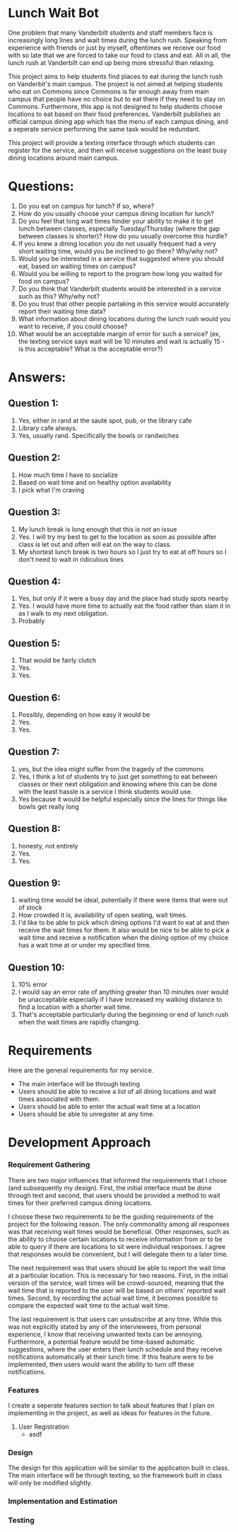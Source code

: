 # Lunch Wait Bot

One problem that many Vanderbilt students and staff members face is
increasingly long lines and wait times during the lunch rush.  Speaking from
experience with friends or just by myself, oftentimes we receive our food with
so late that we are forced to take our food to class and eat.  All in all, the
lunch rush at Vanderbilt can end up being more stressful than relaxing.

This project aims to help students find places to eat during the lunch rush
on Vanderbit's main campus.  The project is not aimed at helping students who eat 
on Commons since Commons is far enough away from main campus that people have no choice 
but to eat there if they need to stay on Commons.  Furthermore, this app is not designed
to help students choose locations to eat based on their food preferences.  Vanderbilt 
publishes an official campus dining app which has the menu of each campus dining,
and a seperate service performing the same task would be redundant.

This project will provide a texting interface through which students can register 
for the service, and then will receive suggestions on the least busy dining locations 
around main campus.

# Questions:
  1. Do you eat on campus for lunch?  If so, where?
  2. How do you usually choose your campus dining location for lunch?
  3. Do you feel that long wait times hinder your ability to make it to get lunch between classes, especially Tuesday/Thursday (where the gap between classes is shorter)?  How do you usually overcome this hurdle?
  4. If you knew a dining location you do not usually frequent had a very short waiting time, would you be inclined to go there?  Why/why not?
  5. Would you be interested in a service that suggested where you should eat, based on waiting times on campus?
  6. Would you be willing to report to the program how long you waited for food on campus?
  7. Do you think that Vanderbilt students would be interested in a service such as this?  Why/why not?
  8. Do you trust that other people partaking in this service would accurately report their waiting time data?
  9. What information about dining locations during the lunch rush would you want to receive, if you could choose?
  10. What would be an acceptable margin of error for such a service? (ex, the texting service says wait will be 10 minutes and wait is actually 15 - is this acceptable? What is the acceptable error?)


# Answers:
## Question 1:
1. Yes, either in rand at the sauté spot, pub, or the library cafe
2. Library cafe always.
3. Yes, usually rand. Specifically the bowls or randwiches
## Question 2:
1. How much time I have to socialize
2. Based on wait time and on healthy option availability
3. I pick what I'm craving
## Question 3:
1. My lunch break is long enough that this is not an issue
2. Yes. I will try my best to get to the location as soon as possible after class is let out and often will eat on the way to class.
3. My shortest lunch break is two hours so I just try to eat at off hours so I don't need to wait in ridiculous lines
## Question 4:
1. Yes, but only if it were a busy day and the place had study spots nearby 
2. Yes. I would have more time to actually eat the food rather than slam it in as I walk to my next obligation.
3. Probably
## Question 5:
1. That would be fairly clutch 
2. Yes.
3. Yes.
## Question 6:
1. Possibly, depending on how easy it would be
2. Yes.
3. Yes.
## Question 7:
1. yes, but the idea might suffer from the tragedy of the commons
2. Yes, I think a lot of students try to just get something to eat between classes or their next obligation and knowing where this can be done with the least hassle is a service I think students would use. 
3. Yes because it would be helpful especially since the lines for things like bowls get really long
## Question 8:
1. honesty, not entirely
2. Yes.
3. Yes.
## Question 9:
1. waiting time would be ideal, potentially if there were items that were out of stock 
2. How crowded it is, availability of open seating, wait times.
3. I'd like to be able to pick which dining options I'd want to eat at and then receive the wait times for them. It also would be nice to be able to pick a wait time and receive a notification when the dining option of my choice has a wait time at or under my specified time.
## Question 10:
1. 10% error
2. I would say an error rate of anything greater than 10 minutes over would be unacceptable especially if I have increased my walking distance to find a location with a shorter wait time.
3. That's acceptable particularly during the beginning or end of lunch rush when the wait times are rapidly changing.


# Requirements
Here are the general requirements for my service.  

- The main interface will be through texting
- Users should be able to receive a list of all dining locations and wait times associated with them.
- Users should be able to enter the actual wait time at a location
- Users should be able to unregister at any time.

<!-- - Users should be able to enter the specific locations on campus that they care about and then only receive information about these locations -->

# Development Approach
### Requirement Gathering

There are two major influences that informed the requirements that I chose (and subsequently my design).  First, the initial interface must be done through text and second, that users should be provided a method to wait times for their preferred campus dining locations.

I choose these two requirements to be the guiding requirements of the project for the following reason.  The only commonality among all responses was that receiving wait times would be beneficial.  Other responses, such as the ability to choose certain locations to receive information from or to be able to query if there are locations to sit were individual responses.  I agree that responses would be convenient, but I will delegate them to a later time.

The next requirement was that users should be able to report the wait time at a particular location.  This is necessary for two reasons.  First, in the initial version of the service, wait times will be crowd-sourced, meaning that the wait time that is reported to the user will be based on others' reported wait times.  Second, by recording the actual wait time, it becomes possible to compare the expected wait time to the actual wait time.

The last requirement is that users can unsubscribe at any time.  While this was not explicitly stated by any of the interviewees, from personal experience, I know that receiving unwanted texts can be annoying.  Furthermore, a potential feature would be time-based automatic suggestions, where the user enters their lunch schedule and they receive notifications automatically at their lunch time.  If this feature were to be implemented, then users would want the ability to turn off these notifications.

### Features
I create a seperate features section to talk about features that I plan on implementing in the project, as well as ideas for features in the future.

1. User Registration
	- asdf

### Design
The design for this application will be similar to the application built in class.  The main interface will be through texting, so the framework 
built in class will only be modified slightly.  

### Implementation and Estimation


### Testing